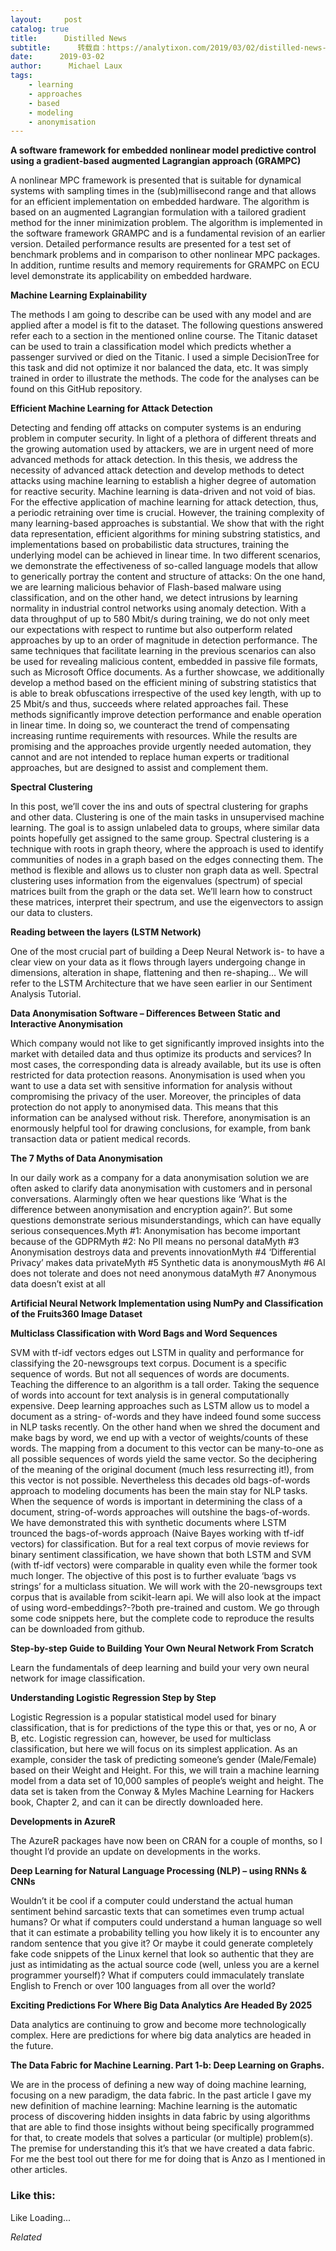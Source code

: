 ```yaml
---
layout:     post
catalog: true
title:      Distilled News
subtitle:      转载自：https://analytixon.com/2019/03/02/distilled-news-990/
date:      2019-03-02
author:      Michael Laux
tags:
    - learning
    - approaches
    - based
    - modeling
    - anonymisation
---
```


**A software framework for embedded nonlinear model predictive control using a gradient-based augmented Lagrangian approach (GRAMPC)**

A nonlinear MPC framework is presented that is suitable for dynamical systems with sampling times in the (sub)millisecond range and that allows for an efficient implementation on embedded hardware. The algorithm is based on an augmented Lagrangian formulation with a tailored gradient method for the inner minimization problem. The algorithm is implemented in the software framework GRAMPC and is a fundamental revision of an earlier version. Detailed performance results are presented for a test set of benchmark problems and in comparison to other nonlinear MPC packages. In addition, runtime results and memory requirements for GRAMPC on ECU level demonstrate its applicability on embedded hardware.

**Machine Learning Explainability**

The methods I am going to describe can be used with any model and are applied after a model is fit to the dataset. The following questions answered refer each to a section in the mentioned online course. The Titanic dataset can be used to train a classification model which predicts whether a passenger survived or died on the Titanic. I used a simple DecisionTree for this task and did not optimize it nor balanced the data, etc. It was simply trained in order to illustrate the methods. The code for the analyses can be found on this GitHub repository.

**Efficient Machine Learning for Attack Detection**

Detecting and fending off attacks on computer systems is an enduring problem in computer security. In light of a plethora of different threats and the growing automation used by attackers, we are in urgent need of more advanced methods for attack detection. In this thesis, we address the necessity of advanced attack detection and develop methods to detect attacks using machine learning to establish a higher degree of automation for reactive security. Machine learning is data-driven and not void of bias. For the effective application of machine learning for attack detection, thus, a periodic retraining over time is crucial. However, the training complexity of many learning-based approaches is substantial. We show that with the right data representation, efficient algorithms for mining substring statistics, and implementations based on probabilistic data structures, training the underlying model can be achieved in linear time. In two different scenarios, we demonstrate the effectiveness of so-called language models that allow to generically portray the content and structure of attacks: On the one hand, we are learning malicious behavior of Flash-based malware using classification, and on the other hand, we detect intrusions by learning normality in industrial control networks using anomaly detection. With a data throughput of up to 580 Mbit/s during training, we do not only meet our expectations with respect to runtime but also outperform related approaches by up to an order of magnitude in detection performance. The same techniques that facilitate learning in the previous scenarios can also be used for revealing malicious content, embedded in passive file formats, such as Microsoft Office documents. As a further showcase, we additionally develop a method based on the efficient mining of substring statistics that is able to break obfuscations irrespective of the used key length, with up to 25 Mbit/s and thus, succeeds where related approaches fail. These methods significantly improve detection performance and enable operation in linear time. In doing so, we counteract the trend of compensating increasing runtime requirements with resources. While the results are promising and the approaches provide urgently needed automation, they cannot and are not intended to replace human experts or traditional approaches, but are designed to assist and complement them.

**Spectral Clustering**

In this post, we’ll cover the ins and outs of spectral clustering for graphs and other data. Clustering is one of the main tasks in unsupervised machine learning. The goal is to assign unlabeled data to groups, where similar data points hopefully get assigned to the same group. Spectral clustering is a technique with roots in graph theory, where the approach is used to identify communities of nodes in a graph based on the edges connecting them. The method is flexible and allows us to cluster non graph data as well. Spectral clustering uses information from the eigenvalues (spectrum) of special matrices built from the graph or the data set. We’ll learn how to construct these matrices, interpret their spectrum, and use the eigenvectors to assign our data to clusters.

**Reading between the layers (LSTM Network)**

One of the most crucial part of building a Deep Neural Network is- to have a clear view on your data as it flows through layers undergoing change in dimensions, alteration in shape, flattening and then re-shaping… We will refer to the LSTM Architecture that we have seen earlier in our Sentiment Analysis Tutorial.

**Data Anonymisation Software – Differences Between Static and Interactive Anonymisation**

Which company would not like to get significantly improved insights into the market with detailed data and thus optimize its products and services? In most cases, the corresponding data is already available, but its use is often restricted for data protection reasons. Anonymisation is used when you want to use a data set with sensitive information for analysis without compromising the privacy of the user. Moreover, the principles of data protection do not apply to anonymised data. This means that this information can be analysed without risk. Therefore, anonymisation is an enormously helpful tool for drawing conclusions, for example, from bank transaction data or patient medical records.

**The 7 Myths of Data Anonymisation**

In our daily work as a company for a data anonymisation solution we are often asked to clarify data anonymisation with customers and in personal conversations. Alarmingly often we hear questions like ‘What is the difference between anonymisation and encryption again?’. But some questions demonstrate serious misunderstandings, which can have equally serious consequences.Myth #1: Anonymisation has become important because of the GDPRMyth #2: No PII means no personal dataMyth #3 Anonymisation destroys data and prevents innovationMyth #4 ‘Differential Privacy’ makes data privateMyth #5 Synthetic data is anonymousMyth #6 AI does not tolerate and does not need anonymous dataMyth #7 Anonymous data doesn’t exist at all

**Artificial Neural Network Implementation using NumPy and Classification of the Fruits360 Image Dataset**

**Multiclass Classification with Word Bags and Word Sequences**

SVM with tf-idf vectors edges out LSTM in quality and performance for classifying the 20-newsgroups text corpus. Document is a specific sequence of words. But not all sequences of words are documents. Teaching the difference to an algorithm is a tall order. Taking the sequence of words into account for text analysis is in general computationally expensive. Deep learning approaches such as LSTM allow us to model a document as a string- of-words and they have indeed found some success in NLP tasks recently. On the other hand when we shred the document and make bags by word, we end up with a vector of weights/counts of these words. The mapping from a document to this vector can be many-to-one as all possible sequences of words yield the same vector. So the deciphering of the meaning of the original document (much less resurrecting it!), from this vector is not possible. Nevertheless this decades old bags-of-words approach to modeling documents has been the main stay for NLP tasks. When the sequence of words is important in determining the class of a document, string-of-words approaches will outshine the bags-of-words. We have demonstrated this with synthetic documents where LSTM trounced the bags-of-words approach (Naive Bayes working with tf-idf vectors) for classification. But for a real text corpus of movie reviews for binary sentiment classification, we have shown that both LSTM and SVM (with tf-idf vectors) were comparable in quality even while the former took much longer. The objective of this post is to further evaluate ‘bags vs strings’ for a multiclass situation. We will work with the 20-newsgroups text corpus that is available from scikit-learn api. We will also look at the impact of using word-embeddings?-?both pre-trained and custom. We go through some code snippets here, but the complete code to reproduce the results can be downloaded from github.

**Step-by-step Guide to Building Your Own Neural Network From Scratch**

Learn the fundamentals of deep learning and build your very own neural network for image classification.

**Understanding Logistic Regression Step by Step**

Logistic Regression is a popular statistical model used for binary classification, that is for predictions of the type this or that, yes or no, A or B, etc. Logistic regression can, however, be used for multiclass classification, but here we will focus on its simplest application. As an example, consider the task of predicting someone’s gender (Male/Female) based on their Weight and Height. For this, we will train a machine learning model from a data set of 10,000 samples of people’s weight and height. The data set is taken from the Conway & Myles Machine Learning for Hackers book, Chapter 2, and can it can be directly downloaded here.

**Developments in AzureR**

The AzureR packages have now been on CRAN for a couple of months, so I thought I’d provide an update on developments in the works.

**Deep Learning for Natural Language Processing (NLP) – using RNNs & CNNs**

Wouldn’t it be cool if a computer could understand the actual human sentiment behind sarcastic texts that can sometimes even trump actual humans? Or what if computers could understand a human language so well that it can estimate a probability telling you how likely it is to encounter any random sentence that you give it? Or maybe it could generate completely fake code snippets of the Linux kernel that look so authentic that they are just as intimidating as the actual source code (well, unless you are a kernel programmer yourself)? What if computers could immaculately translate English to French or over 100 languages from all over the world?

**Exciting Predictions For Where Big Data Analytics Are Headed By 2025**

Data analytics are continuing to grow and become more technologically complex. Here are predictions for where big data analytics are headed in the future.

**The Data Fabric for Machine Learning. Part 1-b: Deep Learning on Graphs.**

We are in the process of defining a new way of doing machine learning, focusing on a new paradigm, the data fabric. In the past article I gave my new definition of machine learning: Machine learning is the automatic process of discovering hidden insights in data fabric by using algorithms that are able to find those insights without being specifically programmed for that, to create models that solves a particular (or multiple) problem(s). The premise for understanding this it’s that we have created a data fabric. For me the best tool out there for me for doing that is Anzo as I mentioned in other articles.





### Like this:

Like Loading...


*Related*

